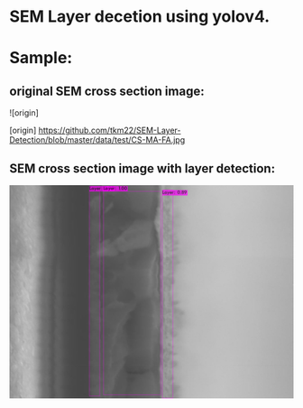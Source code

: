 # SEM Layer decetion using yolov4.

# Sample:
## original SEM cross section image:
![origin]

[origin] https://github.com/tkm22/SEM-Layer-Detection/blob/master/data/test/CS-MA-FA.jpg



## SEM cross section image with layer detection:
![SEM]

[SEM]: https://github.com/tkm22/SEM-Layer-Detection/blob/master/data/test/CS-MA-FA-bbox.jpg


